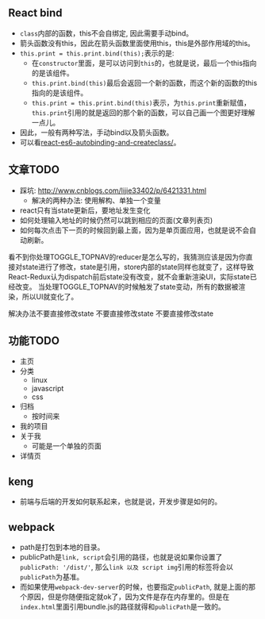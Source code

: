 ## React bind

* `class`内部的函数，this不会自绑定, 因此需要手动bind。
* 箭头函数没有this，因此在箭头函数里面使用this，this是外部作用域的this。
* `this.print = this.print.bind(this);`表示的是:
  * 在`constructor`里面，是可以访问到`this`的，也就是说，最后一个this指向的是该组件。
  * `this.print.bind(this)`最后会返回一个新的函数，而这个新的函数的this指向的是该组件。
  * `this.print = this.print.bind(this)`表示，为`this.print`重新赋值，`this.print`引用的就是返回的那个新的函数，可以自己画一个图更好理解一点儿。
* 因此，一般有两种写法，手动bind以及箭头函数。
* 可以看[react-es6-autobinding-and-createclass/](https://blog.andrewray.me/react-es6-autobinding-and-createclass/)。

## 文章TODO

* 踩坑: http://www.cnblogs.com/lijie33402/p/6421331.html
    * 解决的两种办法: 使用解构、单独一个变量
* react只有当state更新后，要地址发生变化
* 如何处理输入地址的时候仍然可以跳到相应的页面(文章列表页)
* 如何每次点击下一页的时候回到最上面，因为是单页面应用，也就是说不会自动刷新。


看不到你处理TOGGLE_TOPNAV的reducer是怎么写的，我猜测应该是因为你直接对state进行了修改，state是引用，store内部的state同样也就变了，这样导致React-Redux认为dispatch前后state没有改变，就不会重新渲染UI，实际state已经改变。
当处理TOGGLE_TOPNAV的时候触发了state变动，所有的数据被渲染，所以UI就变化了。

解决办法不要直接修改state 不要直接修改state 不要直接修改state

## 功能TODO

* 主页
* 分类
  * linux
  * javascript
  * css
* 归档
  * 按时间来
* 我的项目
* 关于我
    * 可能是一个单独的页面
* 详情页

## keng

* 前端与后端的开发如何联系起来，也就是说，开发步骤是如何的。


## webpack

* path是打包到本地的目录。
* publicPath是`link, script`会引用的路径，也就是说如果你设置了`publicPath: '/dist/'`, 那么`link 以及 script img`引用的标签将会以`publicPath`为基准。
* 而如果使用`webpack-dev-server`的时候，也要指定`publicPath`, 就是上面的那个原因，但是你随便指定就ok了，因为文件是存在内存里的。但是在`index.html`里面引用bundle.js的路径就得和`publicPath`是一致的。

